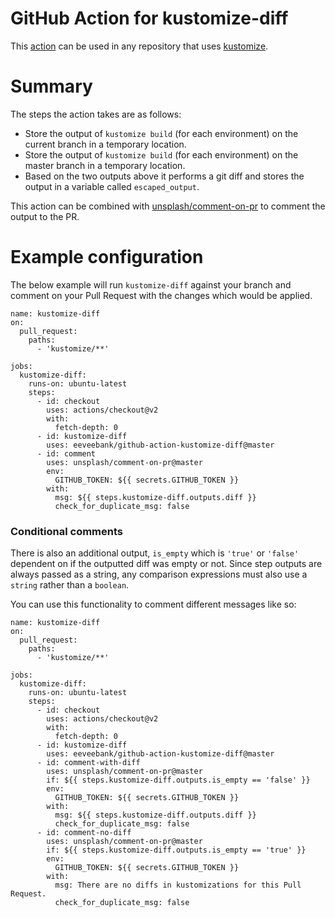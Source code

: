 # GitHub Action for kustomize-diff

This [action](https://help.github.com/en/actions) can be used in any repository that uses [kustomize](https://kustomize.io/).

# Summary

The steps the action takes are as follows:

- Store the output of `kustomize build` (for each environment) on the current branch in a temporary location.
- Store the output of `kustomize build` (for each environment) on the master branch in a temporary location.
- Based on the two outputs above it performs a git diff and stores the output in a variable called `escaped_output`.

This action can be combined with [unsplash/comment-on-pr](https://github.com/unsplash/comment-on-pr) to comment the output to the PR. 

# Example configuration

The below example will run `kustomize-diff` against your branch and comment on your Pull Request with the changes which would be applied.

```
name: kustomize-diff
on:
  pull_request:
    paths:
      - 'kustomize/**'

jobs:
  kustomize-diff:
    runs-on: ubuntu-latest
    steps:
      - id: checkout
        uses: actions/checkout@v2
        with:
          fetch-depth: 0
      - id: kustomize-diff
        uses: eeveebank/github-action-kustomize-diff@master
      - id: comment
        uses: unsplash/comment-on-pr@master
        env:
          GITHUB_TOKEN: ${{ secrets.GITHUB_TOKEN }}
        with:
          msg: ${{ steps.kustomize-diff.outputs.diff }}
          check_for_duplicate_msg: false
```

### Conditional comments

There is also an additional output, `is_empty` which is `'true'` or `'false'` dependent on if the outputted diff was empty or not. Since step outputs are always passed as a string, any comparison expressions must also use a `string` rather than a `boolean`. 

You can use this functionality to comment different messages like so:

```
name: kustomize-diff
on:
  pull_request:
    paths:
      - 'kustomize/**'

jobs:
  kustomize-diff:
    runs-on: ubuntu-latest
    steps:
      - id: checkout
        uses: actions/checkout@v2
        with:
          fetch-depth: 0
      - id: kustomize-diff
        uses: eeveebank/github-action-kustomize-diff@master
      - id: comment-with-diff
        uses: unsplash/comment-on-pr@master
        if: ${{ steps.kustomize-diff.outputs.is_empty == 'false' }}
        env:
          GITHUB_TOKEN: ${{ secrets.GITHUB_TOKEN }}
        with:
          msg: ${{ steps.kustomize-diff.outputs.diff }}
          check_for_duplicate_msg: false
      - id: comment-no-diff
        uses: unsplash/comment-on-pr@master
        if: ${{ steps.kustomize-diff.outputs.is_empty == 'true' }}
        env:
          GITHUB_TOKEN: ${{ secrets.GITHUB_TOKEN }}
        with:
          msg: There are no diffs in kustomizations for this Pull Request.
          check_for_duplicate_msg: false
```
